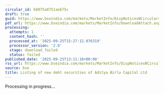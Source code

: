 ```yaml
---
circular_id: 68075a8751ae675c
draft: true
guid: https://www.bseindia.com/markets/MarketInfo/DispNoticesNCirculars.aspx?Noticeid={93AD1BB3-E80C-45CD-9D59-25DFE824361C}&noticeno=20250925-46&dt=09/25/2025&icount=46&totcount=59&flag=0
pdf_url: https://www.bseindia.com/markets/MarketInfo/DownloadAttach.aspx?id=20250925-46&attachedId=
processing:
  attempts: 1
  content_hash: ''
  processed_at: '2025-09-25T15:27:12.076319'
  processor_version: '2.0'
  stage: download_failed
  status: failed
published_date: '2025-09-25T13:11:10+00:00'
rss_url: https://www.bseindia.com/markets/MarketInfo/DispNoticesNCirculars.aspx?Noticeid={93AD1BB3-E80C-45CD-9D59-25DFE824361C}&noticeno=20250925-46&dt=09/25/2025&icount=46&totcount=59&flag=0
source: bse
title: Listing of new debt securities of Aditya Birla Capital Ltd
---
```


Processing in progress...